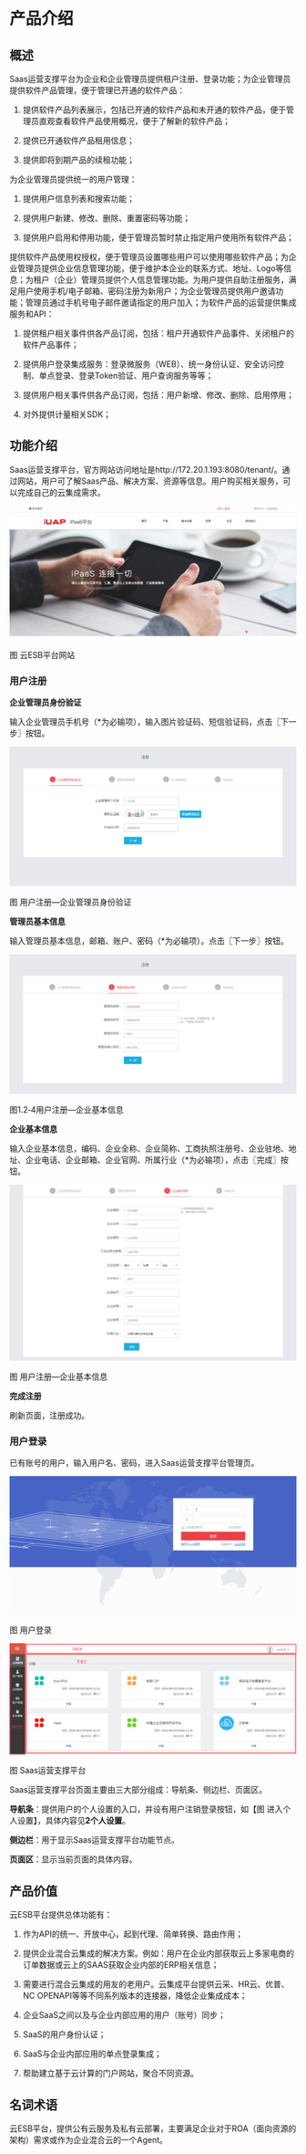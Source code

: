 # 产品介绍
## 概述
Saas运营支撑平台为企业和企业管理员提供租户注册、登录功能；为企业管理员提供软件产品管理，便于管理已开通的软件产品：

1) 提供软件产品列表展示，包括已开通的软件产品和未开通的软件产品，便于管理员直观查看软件产品使用概况，便于了解新的软件产品；

2) 提供已开通软件产品租用信息；

3) 提供即将到期产品的续租功能；

为企业管理员提供统一的用户管理：

1) 提供用户信息列表和搜索功能；

2) 提供用户新建、修改、删除、重置密码等功能；

3) 提供用户启用和停用功能，便于管理员暂时禁止指定用户使用所有软件产品；

提供软件产品使用权授权，便于管理员设置哪些用户可以使用哪些软件产品；为企业管理员提供企业信息管理功能，便于维护本企业的联系方式、地址、Logo等信息；为租户（企业）管理员提供个人信息管理功能。为用户提供自助注册服务，满足用户使用手机/电子邮箱、密码注册为新用户；为企业管理员提供用户邀请功能；管理员通过手机号电子邮件邀请指定的用户加入；为软件产品的运营提供集成服务和API：

1) 提供租户相关事件供各产品订阅，包括：租户开通软件产品事件、关闭租户的软件产品事件；

2) 提供用户登录集成服务：登录微服务（WEB）、统一身份认证、安全访问控制、单点登录、登录Token验证、用户查询服务等等；

3) 提供用户相关事件供各产品订阅，包括：用户新增、修改、删除、启用停用；

4) 对外提供计量相关SDK；

## 功能介绍
Saas运营支撑平台，官方网站访问地址是http:\/\/172.20.1.193:8080\/tenant\/。通过网站，用户可了解Saas产品、解决方案、资源等信息。用户购买相关服务，可以完成自己的云集成需求。

![](/articles/operation/1-/image/image2.png)

图 云ESB平台网站 

### 用户注册

**企业管理员身份验证**

输入企业管理员手机号（*为必输项），输入图片验证码、短信验证码，点击〖下一步〗按钮。 

![](/articles/operation/1-/image/image3.png)

图 用户注册—企业管理员身份验证

**管理员基本信息**

输入管理员基本信息，邮箱、账户、密码（*为必输项）。点击〖下一步〗按钮。

![](/articles/operation/1-/image/image4.png)

图1.2‑4用户注册—企业基本信息

**企业基本信息**

输入企业基本信息，编码、企业全称、企业简称、工商执照注册号、企业驻地、地址、企业电话、企业邮箱、企业官网、所属行业（*为必输项），点击〖完成〗按钮。

![](/articles/operation/1-/image/image5.png)

图 用户注册—企业基本信息

**完成注册**

刷新页面，注册成功。

### 用户登录

已有账号的用户，输入用户名、密码，进入Saas运营支撑平台管理页。

![](/articles/operation/1-/image/image6.png)

图 用户登录

![](/articles/operation/1-/image/image7.png)

图 Saas运营支撑平台

Saas运营支撑平台页面主要由三大部分组成：导航条、侧边栏、页面区。

**导航条**：提供用户的个人设置的入口，并设有用户注销登录按钮，如【图 进入个人设置】，具体内容见**2个人设置**。

**侧边栏**：用于显示Saas运营支撑平台功能节点。

**页面区**：显示当前页面的具体内容。
## 产品价值

云ESB平台提供总体功能有：

1. 作为API的统一、开放中心，起到代理、简单转换、路由作用；

2. 提供企业混合云集成的解决方案。例如：用户在企业内部获取云上多家电商的订单数据或云上的SAAS获取企业内部的ERP相关信息；

3. 需要进行混合云集成的用友的老用户。云集成平台提供云采、HR云、优普、NC OPENAPI等等不同系列版本的连接器，降低企业集成成本；

4. 企业SaaS之间以及与企业内部应用的用户（账号）同步；

5. SaaS的用户身份认证；

6. SaaS与企业内部应用的单点登录集成；

7. 帮助建立基于云计算的门户网站，聚合不同资源。

##  名词术语

云ESB平台，提供公有云服务及私有云部署，主要满足企业对于ROA（面向资源的架构）需求或作为企业混合云的一个Agent。



























